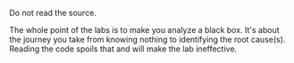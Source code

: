 Do not read the source.

The whole point of the labs is to make you analyze a black box. It's about the journey you take from knowing nothing to identifying the root cause(s). Reading the code spoils that and will make the lab ineffective.
